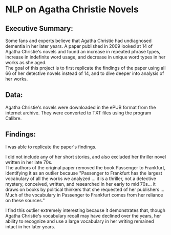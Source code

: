 # NLP on Agatha Christie Novels

## Executive Summary:

Some fans and experts believe that Agatha Christie had undiagnosed dementia in her later years. A paper published in 2009 looked at 14 of Agatha Christie's novels and found an increase in repeated phrase types, increase in indefinite word usage, and decrease in unique word types in her works as she aged.  
The goal of this project is to first replicate the findings of the paper using all 66 of her detective novels instead of 14, and to dive deeper into analysis of her works.

## Data:
Agatha Christie's novels were downloaded in the ePUB format from the internet archive. They were converted to TXT files using the program Calibre.  

## Findings:
I was able to replicate the paper's findings.

I did not include any of her short stories, and also excluded her thriller novel written in her late 70s.  
The authors of the original paper removed the book Passenger to Frankfurt, identifying it as an outlier because "Passenger to Frankfurt has the largest vocabulary of all the works we analyzed ... it is a thriller, not a detective mystery, conceived, written, and researched in her early to mid 70s... it draws on books by political thinkers that she requested of her publishers ... Much of the vocabulary in Passenger to Frankfurt comes from her reliance on these sources."

I find this outlier extremely interesting because it demonstrates that, though Agatha Christie's vocabulary recall may have declined over the years, her ability to recognize and use a large vocabulary in her writing remained intact in her later years. 
